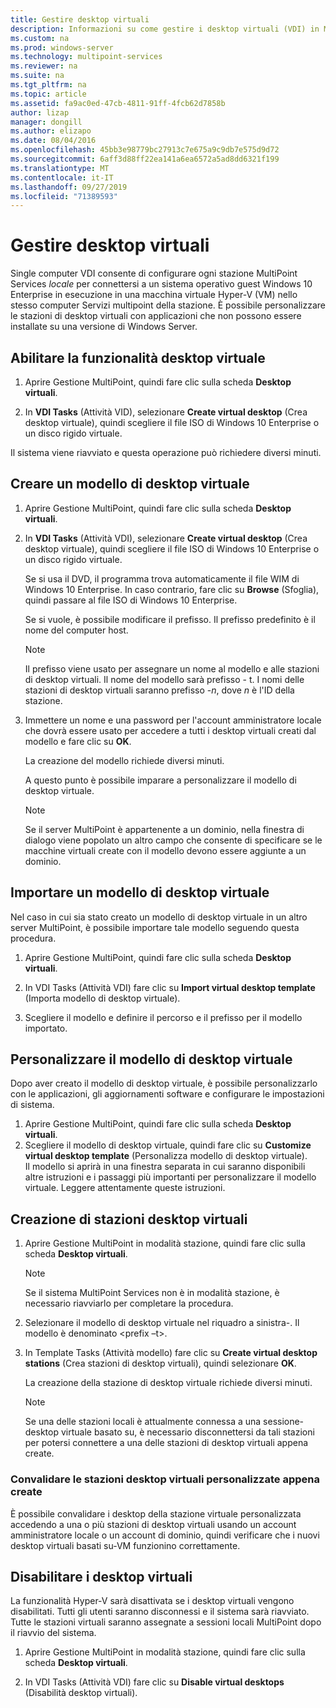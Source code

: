 ```yaml
---
title: Gestire desktop virtuali
description: Informazioni su come gestire i desktop virtuali (VDI) in MultiPoint Services
ms.custom: na
ms.prod: windows-server
ms.technology: multipoint-services
ms.reviewer: na
ms.suite: na
ms.tgt_pltfrm: na
ms.topic: article
ms.assetid: fa9ac0ed-47cb-4811-91ff-4fcb62d7858b
author: lizap
manager: dongill
ms.author: elizapo
ms.date: 08/04/2016
ms.openlocfilehash: 45bb3e98779bc27913c7e675a9c9db7e575d9d72
ms.sourcegitcommit: 6aff3d88ff22ea141a6ea6572a5ad8dd6321f199
ms.translationtype: MT
ms.contentlocale: it-IT
ms.lasthandoff: 09/27/2019
ms.locfileid: "71389593"
---
```

# <a name="manage-virtual-desktops"></a>Gestire desktop virtuali
Single computer VDI consente di configurare ogni stazione MultiPoint Services *locale* per connettersi a un sistema operativo guest Windows 10 Enterprise in esecuzione in una macchina virtuale Hyper-V (VM) nello stesso computer Servizi multipoint della stazione. È possibile personalizzare le stazioni di desktop virtuali con applicazioni che non possono essere installate su una versione di Windows Server.  
  
## <a name="enable-the-virtual-desktop-feature"></a>Abilitare la funzionalità desktop virtuale  
  
1.  Aprire Gestione MultiPoint, quindi fare clic sulla scheda **Desktop virtuali**.  
  
2.  In **VDI Tasks** (Attività VID), selezionare **Create virtual desktop** (Crea desktop virtuale), quindi scegliere il file ISO di Windows 10 Enterprise o un disco rigido virtuale.  
  
Il sistema viene riavviato e questa operazione può richiedere diversi minuti.  
  
## <a name="create-a-virtual-desktop-template"></a>Creare un modello di desktop virtuale  
  
1.  Aprire Gestione MultiPoint, quindi fare clic sulla scheda **Desktop virtuali**.  
  
2.  In **VDI Tasks** (Attività VDI), selezionare **Create virtual desktop** (Crea desktop virtuale), quindi scegliere il file ISO di Windows 10 Enterprise o un disco rigido virtuale.  
  
    Se si usa il DVD, il programma trova automaticamente il file WIM di Windows 10 Enterprise. In caso contrario, fare clic su **Browse** (Sfoglia), quindi passare al file ISO di Windows 10 Enterprise.  
  
    Se si vuole, è possibile modificare il prefisso. Il prefisso predefinito è il nome del computer host.  
  
    > [!NOTE]  
    > Il prefisso viene usato per assegnare un nome al modello e alle stazioni di desktop virtuali. Il nome del modello sarà prefisso \- t. I nomi delle stazioni di desktop virtuali saranno prefisso \-*n*, dove *n* è l'ID della stazione.  
  
4.  Immettere un nome e una password per l'account amministratore locale che dovrà essere usato per accedere a tutti i desktop virtuali creati dal modello e fare clic su **OK**.  
  
    La creazione del modello richiede diversi minuti.  
      
    A questo punto è possibile imparare a personalizzare il modello di desktop virtuale.  
      
    > [!NOTE]  
    > Se il server MultiPoint è appartenente a un dominio, nella finestra di dialogo viene popolato un altro campo che consente di specificare se le macchine virtuali create con il modello devono essere aggiunte a un dominio.   
  
## <a name="import-a-virtual-desktop-template"></a>Importare un modello di desktop virtuale  
Nel caso in cui sia stato creato un modello di desktop virtuale in un altro server MultiPoint, è possibile importare tale modello seguendo questa procedura.  

1.  Aprire Gestione MultiPoint, quindi fare clic sulla scheda **Desktop virtuali**.  
  
2.  In VDI Tasks (Attività VDI) fare clic su **Import virtual desktop template** (Importa modello di desktop virtuale).  
  
3.  Scegliere il modello e definire il percorso e il prefisso per il modello importato.  
  
## <a name="customize-the-virtual-desktop-template"></a>Personalizzare il modello di desktop virtuale  
Dopo aver creato il modello di desktop virtuale, è possibile personalizzarlo con le applicazioni, gli aggiornamenti software e configurare le impostazioni di sistema.   

1. Aprire Gestione MultiPoint, quindi fare clic sulla scheda **Desktop virtuali**.  
2. Scegliere il modello di desktop virtuale, quindi fare clic su **Customize virtual desktop template** (Personalizza modello di desktop virtuale).  
Il modello si aprirà in una finestra separata in cui saranno disponibili altre istruzioni e i passaggi più importanti per personalizzare il modello virtuale. Leggere attentamente queste istruzioni.  
  
## <a name="create-virtual-desktop-stations"></a>Creazione di stazioni desktop virtuali  
  
1.  Aprire Gestione MultiPoint in modalità stazione, quindi fare clic sulla scheda **Desktop virtuali**.  
  
    > [!NOTE]  
    > Se il sistema MultiPoint Services non è in modalità stazione, è necessario riavviarlo per completare la procedura.  
  
2.  Selezionare il modello di desktop virtuale nel riquadro a sinistra\-. Il modello è denominato <prefix –t>.  
  
3.  In Template Tasks (Attività modello) fare clic su **Create virtual desktop stations** (Crea stazioni di desktop virtuali), quindi selezionare **OK**.  
  
    La creazione della stazione di desktop virtuale richiede diversi minuti.  
  
    > [!NOTE]  
    > Se una delle stazioni locali è attualmente connessa a una sessione\-desktop virtuale basato su, è necessario disconnettersi da tali stazioni per potersi connettere a una delle stazioni di desktop virtuali appena create.  
  
### <a name="validate-the-newly-created-customized-virtual-station-desktops"></a>Convalidare le stazioni desktop virtuali personalizzate appena create  
  
È possibile convalidare i desktop della stazione virtuale personalizzata accedendo a una o più stazioni di desktop virtuali usando un account amministratore locale o un account di dominio, quindi verificare che i nuovi desktop virtuali basati su\-VM funzionino correttamente.  
  
## <a name="disable-virtual-desktops"></a>Disabilitare i desktop virtuali  
  
La funzionalità Hyper-V sarà disattivata se i desktop virtuali vengono disabilitati. Tutti gli utenti saranno disconnessi e il sistema sarà riavviato. Tutte le stazioni virtuali saranno assegnate a sessioni locali MultiPoint dopo il riavvio del sistema.  

1. Aprire Gestione MultiPoint in modalità stazione, quindi fare clic sulla scheda **Desktop virtuali**.  
  
2. In VDI Tasks (Attività VDI) fare clic su **Disable virtual desktops** (Disabilità desktop virtuali). 